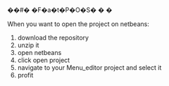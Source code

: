 ��#� �F�a�t�P�O�S�
�
�

When you want to open the project on netbeans:
1. download the repository
2. unzip it
3. open netbeans
4. click open project
5. navigate to your Menu_editor project and select it
6. profit
